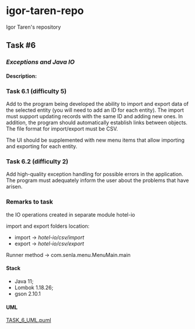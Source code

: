 # igor-taren-repo

Igor Taren's repository

## Task #6

### _Exceptions and Java IO_

#### Description:

### Task 6.1 (difficulty 5)

Add to the program being developed the ability to import and export data of the selected entity (you will need to add an ID for each entity). The import must support updating records with the same ID and adding new ones. In addition, the program should automatically establish links between objects. The file format for import/export must be CSV.

The UI should be supplemented with new menu items that allow importing and exporting for each entity.

### Task 6.2 (difficulty 2)

Add high-quality exception handling for possible errors in the application. The program must adequately inform the user about the problems that have arisen.

### Remarks to task

the IO operations created in separate module hotel-io

import and export folders location:
- import -> *hotel-io/csv/import*
- export -> *hotel-io/csv/export*

Runner method -> com.senla.menu.MenuMain.main

#### Stack

- Java 11;
- Lombok 1.18.26;
- gson 2.10.1

#### UML

[TASK_6_UML.puml](TASK_6_UML.puml)